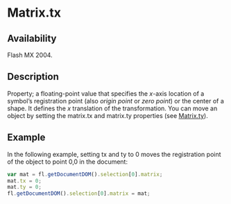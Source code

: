 # Matrix.tx

## Availability

Flash MX 2004.

## Description

Property; a floating-point value that specifies the *x*-axis location of a symbol’s registration point (also *origin point* or
*zero point*) or the center of a shape. It defines the *x* translation of the transformation.
You can move an object by setting the matrix.tx and matrix.ty properties (see [Matrix.ty](../Matrix_object/Matrix5.md)).

## Example

In the following example, setting tx and ty to 0 moves the registration point of the object to point 0,0 in the document:

```javascript
var mat = fl.getDocumentDOM().selection[0].matrix;
mat.tx = 0;
mat.ty = 0;
fl.getDocumentDOM().selection[0].matrix = mat;
```
